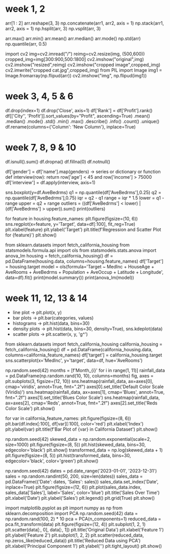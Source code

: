 # week 1, 2
arr[1 : 2]
arr.reshape(3, 3)
np.concatenate(arr1, arr2, axis = 1)
np.stack(arr1, arr2, axis = 1)
np.hsplit(arr, 3)
np.vsplit(arr, 3)

arr.max()
arr.min()
arr.mean()
arr.median()
arr.mode()
np.std(arr)
np.quantile(arr, 0.5)

import cv2
img=cv2.imread("/")
reimg=cv2.resize(img, (500,600))
cropped_img=img[300:900,500:1800]
cv2.imshow("original",img)
cv2.imshow("resized",reimg)
cv2.imshow("cropped image",cropped_img)
cv2.imwrite("cropped cat.jpg",cropped_img)
from PIL import Image
img1 = Image.fromarray(np.flipud(arr))
cv2.imshow("img", np.flipud(img1))

# week 3, 4, 5 & 6
df.drop(index=1)
df.drop('Close', axis=1)
df['Rank'] = df['Profit'].rank()
df[['City'’, 'Profit']].sort_values(by="Profit", ascending=True)
.mean()
.median()
.mode()
.std()
.min()
.max()
.describe()
.info()
.count()
.unique()
df.rename(columns={'Column': 'New Column'}, inplace=True)

# week 7, 8, 9 & 10
df.isnull().sum()
df.dropna()
df.fillna(0)
df.notnull()

df['gender'] = df['name'].map(genders) -> series or dictionary or function
def interview(row):
	return row['age'] < 45 and row['income'] > 75000
df['interview'] = df.apply(interview, axis=1)

sns.boxplot(y=df.AveBedrms)
q1 = np.quantile(df['AveBedrms'],0.25)
q2 = np.quantile(df['AveBedrms'],0.75)
iqr = q2 - q1
range = iqr * 1.5
lower = q1 - range
upper = q2 + range
outliers = ((df['AveBedrms'] < lower) | (df['AveBedrms'] > upper)).sum()
print(outliers)

for feature in housing.feature_names:
    plt.figure(figsize=(10, 6))
    sns.regplot(x=feature, y='Target', data=df[:100], fit_reg=True)
    plt.xlabel(feature)
    plt.ylabel('Target')
    plt.title(f'Regression and Scatter Plot for {feature}')
    plt.show()

from sklearn.datasets import fetch_california_housing
from statsmodels.formula.api import ols
from statsmodels.stats.anova import anova_lm
housing = fetch_california_housing()
df = pd.DataFrame(housing.data, columns=housing.feature_names)
df['Target'] = housing.target
model = ols(formula='Target ~ MedInc + HouseAge + AveRooms + AveBedrms + Population + AveOccup + Latitude + Longitude', data=df).fit()
print(model.summary())
print(anova_lm(model))

# week 11, 12, 13 & 14
- line plot -> plt.plot(x, y)
- bar plots -> plt.bar(categories, values)
- histograms -> plt.hist(data, bins=30)
- density plots -> plt.hist(data, bins=30, density=True), sns.kdeplot(data)
- scatter plots -> plt.scatter(x, y, 'g^')

from sklearn.datasets import fetch_california_housing
california_housing = fetch_california_housing()
df = pd.DataFrame(california_housing.data, columns=california_feature_names)
df['target'] = california_housing.target
sns.scatterplot(x='MedInc', y='target', data=df, hue='AveRooms')

np.random.seed(42)
months = [f'Month_{i}' for i in range(1, 11)]
rainfall_data = pd.DataFrame(np.random.rand(10, 10), columns=months)
fig, axes = plt.subplots(3, figsize=(12, 10))
sns.heatmap(rainfall_data, ax=axes[0], cmap='viridis', annot=True, fmt=".2f")
axes[0].set_title('Default Color Scale (Viridis)')
sns.heatmap(rainfall_data, ax=axes[1], cmap='Blues', annot=True, fmt=".2f")
axes[1].set_title('Blues Color Scale')
sns.heatmap(rainfall_data, ax=axes[2], cmap='Reds', annot=True, fmt=".2f")
axes[2].set_title('Reds Color Scale')
plt.show()

for var in california_feature_names:
    plt.figure(figsize=(8, 6))
    plt.bar(df.index[:100], df[var][:100], color='red')
    plt.xlabel('Index')
    plt.ylabel(var)
    plt.title(f'Bar Plot of {var} in California Dataset')
    plt.show()

np.random.seed(42)
skewed_data = np.random.exponential(scale=2, size=1000)
plt.figure(figsize=(8, 5))
plt.hist(skewed_data, bins=30, edgecolor='black')
plt.show()
transformed_data = np.log(skewed_data + 1)
plt.figure(figsize=(8, 5))
plt.hist(transformed_data, bins=30, edgecolor='black', color='green')
plt.show()

np.random.seed(42)
dates = pd.date_range('2023-01-01', '2023-12-31')
sales = np.random.randint(50, 200, size=len(dates))
sales_data = pd.DataFrame({'Date': dates, 'Sales': sales})
sales_data.set_index('Date', inplace=True)
plt.figure(figsize=(12, 6))
plt.plot(sales_data.index, sales_data['Sales'], label='Sales', color='blue')
plt.title('Sales Over Time')
plt.xlabel('Date')
plt.ylabel('Sales')
plt.legend()
plt.grid(True)
plt.show()

import matplotlib.pyplot as plt
import numpy as np
from sklearn.decomposition import PCA
np.random.seed(42)
data = np.random.rand(100, 2) * 10
pca = PCA(n_components=1)
reduced_data = pca.fit_transform(data)
plt.figure(figsize=(12, 4))
plt.subplot(1, 2, 1)
plt.scatter(data[:, 0], data[:, 1])
plt.title('Original Data')
plt.xlabel('Feature 1')
plt.ylabel('Feature 2')
plt.subplot(1, 2, 2)
plt.scatter(reduced_data, np.zeros_like(reduced_data))
plt.title('Reduced Data using PCA')
plt.xlabel('Principal Component 1')
plt.ylabel('')
plt.tight_layout()
plt.show()
